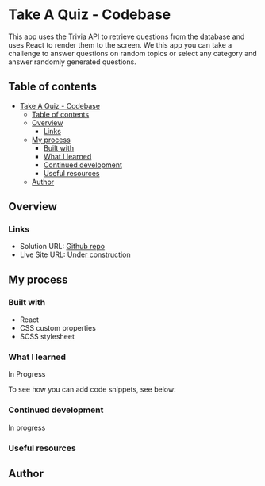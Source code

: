 # Take A Quiz - Codebase

This app uses the Trivia API to retrieve questions from the database and uses React to render them to the screen. We this app you can take a challenge to answer questions on random topics or select any category and answer randomly generated questions.

## Table of contents

- [Take A Quiz - Codebase](#take-a-quiz---codebase)
  - [Table of contents](#table-of-contents)
  - [Overview](#overview)
    - [Links](#links)
  - [My process](#my-process)
    - [Built with](#built-with)
    - [What I learned](#what-i-learned)
    - [Continued development](#continued-development)
    - [Useful resources](#useful-resources)
  - [Author](#author)

## Overview

### Links

- Solution URL: [Github repo](https://github.com/BasicallyMe/takeaquiz)
- Live Site URL: [Under construction]()

## My process

### Built with

- React
- CSS custom properties
- SCSS stylesheet

### What I learned

In Progress

To see how you can add code snippets, see below:


### Continued development

In progress

### Useful resources

## Author

